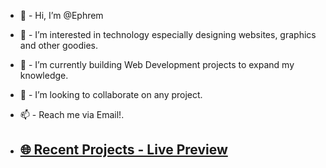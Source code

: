 - 👋  -  Hi, I’m @Ephrem
- 👀  -  I’m interested in technology especially designing websites, graphics and  other goodies.
- 🌱  - I’m currently building Web Development projects to expand my knowledge.
- 💞️  -  I’m looking to collaborate on any project.
- 📫  -  Reach me via  Email!.

- ## [🌐 Recent Projects - Live Preview](https://marvel-eb.github.io/WebDevelopment_TechGrounds/)
<!---
marvel-eb/marvel-eb is a ✨ special ✨ repository because its `README.md` (this file) appears on your GitHub profile.
You can click the Preview link to take a look at your changes.
--->
